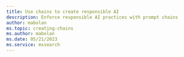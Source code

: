 ```yaml
---
title: Use chains to create responsible AI
description: Enforce responsible AI practices with prompt chains 
author: mabolan
ms.topic: creating-chains
ms.author: mabolan
ms.date: 05/21/2023
ms.service: mssearch
---
```


